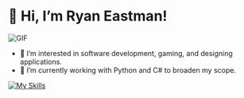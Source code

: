 # 👋 Hi, I’m Ryan Eastman!

![GIF](https://media.giphy.com/media/vSr0Lgose4rhS/giphy.gif)

- 👀 I’m interested in software development, gaming, and designing applications.
- 🌱 I’m currently working with Python and C# to broaden my scope.

[![My Skills](https://skillicons.dev/icons?i=js,html,css,github,nodejs,express,react,figma,vscode,sass,py,postgres,mongodb,jest,&theme=dark)](https://skillicons.dev)

<!---
DocHolliday13x/DocHolliday13x is a ✨ special ✨ repository because its README.md (this file) appears on your GitHub profile.
You can click the Preview link to take a look at your changes.
--->


